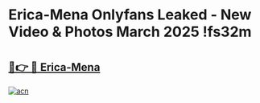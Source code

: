 # Erica-Mena Onlyfans Leaked - New Video & Photos March 2025 !fs32m

# <h2><a href="https://ab86vq.iuczelnia.edu.pl?title=Erica-Mena&ref=fs32m">🔗👉 🔴 Erica-Mena</a></h2>

[![acn](https://github.com/user-attachments/assets/0f9c940e-d8b0-45ae-aac7-cd30a18b3e1c)](https://ab86vq.iuczelnia.edu.pl?title=Erica-Mena&ref=fs32m)

